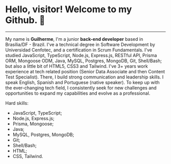 # Hello, visitor! Welcome to my Github. :wave:
***

My name is **Guilherme**, I'm a junior **back-end developer** based in Brasília/DF - Brazil. I've a technical degree in Software Development by Universidad Cenfotec, and a certification in Scrum Fundamentals.
I've studied JavaScript, TypeScript, Node.js, Express.js, RESTful API, Prisma ORM, Mongoose ODM, Java, MySQL, Postgres, MongoDB, Git, Shell/Bash; but also a little bit of HTML5, CSS3 and Tailwind. I've 3+ years work experience at tech related position (Senior Data Associate and then Content Test Specialist). There, I build strong communication and leadership skills. I speak English, Spanish and Portuguese (native speaker).
To keep up with the ever-changing tech field, I consistently seek for new challenges and opportunities to expand my capabilities and evolve as a professional.

Hard skills:
- JavaScript, TypeScript;
- Node.js, Express.js;
- Prisma, Mongoose;
- Java;
- MySQL, Postgres, MongoDB; 
- Git;
- Shell/Bash;
- HTML;
- CSS, Tailwind.
